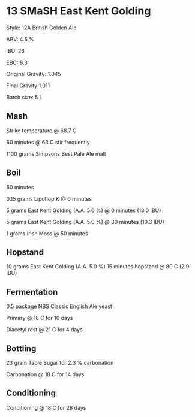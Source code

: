 # 13 SMaSH East Kent Golding

Style: 12A British Golden Ale

ABV: 4.5 %

IBU: 26

EBC: 8.3

Original Gravity: 1.045

Final Gravity 1.011

Batch size: 5 L

## Mash

Strike temperature @ 68.7 C

60 minutes @ 63 C stir frequently

1100 grams Simpsons Best Pale Ale malt

## Boil

60 minutes

0.15 grams Lipohop K @ 0 minutes

5 grams East Kent Golding (A.A. 5.0 %) @ 0 minutes (13.0 IBU)

5 grams East Kent Golding (A.A. 5.0 %) @ 30 minutes (10.3 IBU)

1 grams Irish Moss @ 50 minutes

## Hopstand

10 grams East Kent Golding (A.A. 5.0 %) 15 minutes hopstand @ 80 C (2.9 IBU)

## Fermentation

0.5 package NBS Classic English Ale yeast

Primary @ 18 C for 10 days

Diacetyl rest @ 21 C for 4 days

## Bottling

23 gram Table Sugar for 2.3 % carbonation

Carbonation @ 18 C for 14 days

## Conditioning

Conditioning @ 18 C for 28 days
